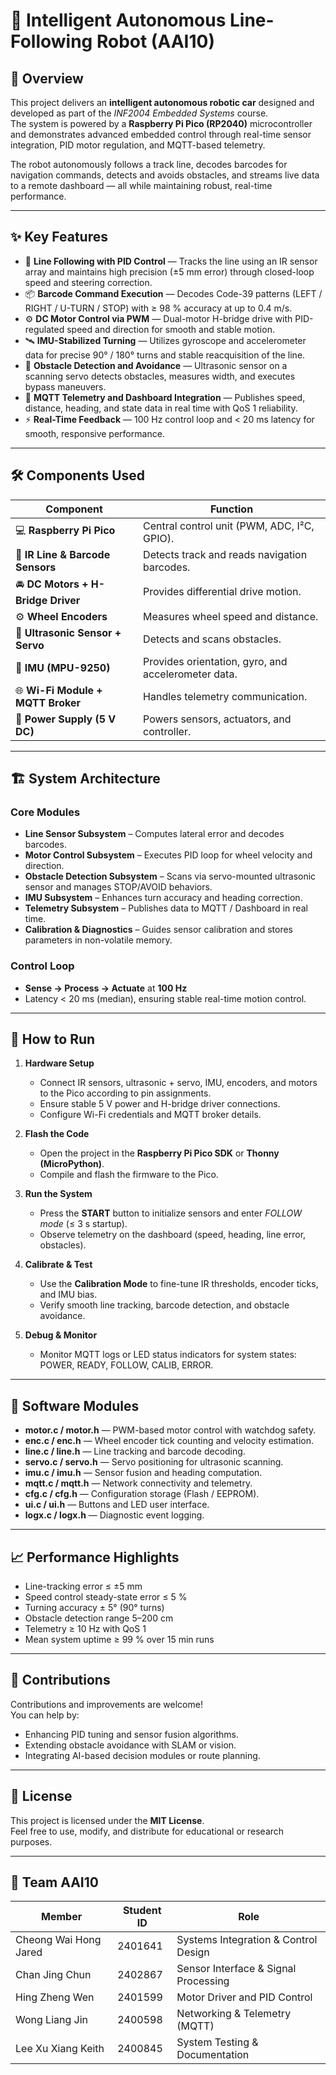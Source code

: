 # 🤖 Intelligent Autonomous Line-Following Robot (AAI10)

## 🌟 Overview
This project delivers an **intelligent autonomous robotic car** designed and developed as part of the *INF2004 Embedded Systems* course.  
The system is powered by a **Raspberry Pi Pico (RP2040)** microcontroller and demonstrates advanced embedded control through real-time sensor integration, PID motor regulation, and MQTT-based telemetry.

The robot autonomously follows a track line, decodes barcodes for navigation commands, detects and avoids obstacles, and streams live data to a remote dashboard — all while maintaining robust, real-time performance.

---

## ✨ Key Features
- 🧭 **Line Following with PID Control** — Tracks the line using an IR sensor array and maintains high precision (±5 mm error) through closed-loop speed and steering correction.  
- 📦 **Barcode Command Execution** — Decodes Code-39 patterns (LEFT / RIGHT / U-TURN / STOP) with ≥ 98 % accuracy at up to 0.4 m/s.  
- ⚙️ **DC Motor Control via PWM** — Dual-motor H-bridge drive with PID-regulated speed and direction for smooth and stable motion.  
- 🛰️ **IMU-Stabilized Turning** — Utilizes gyroscope and accelerometer data for precise 90° / 180° turns and stable reacquisition of the line.  
- 🛑 **Obstacle Detection and Avoidance** — Ultrasonic sensor on a scanning servo detects obstacles, measures width, and executes bypass maneuvers.  
- 📡 **MQTT Telemetry and Dashboard Integration** — Publishes speed, distance, heading, and state data in real time with QoS 1 reliability.  
- ⚡ **Real-Time Feedback** — 100 Hz control loop and < 20 ms latency for smooth, responsive performance.  

---

## 🛠️ Components Used
| Component | Function |
|------------|-----------|
| 💻 **Raspberry Pi Pico** | Central control unit (PWM, ADC, I²C, GPIO). |
| 🔦 **IR Line & Barcode Sensors** | Detects track and reads navigation barcodes. |
| 🚘 **DC Motors + H-Bridge Driver** | Provides differential drive motion. |
| ⚙️ **Wheel Encoders** | Measures wheel speed and distance. |
| 📡 **Ultrasonic Sensor + Servo** | Detects and scans obstacles. |
| 🧭 **IMU (MPU-9250)** | Provides orientation, gyro, and accelerometer data. |
| 🌐 **Wi-Fi Module + MQTT Broker** | Handles telemetry communication. |
| 🔋 **Power Supply (5 V DC)** | Powers sensors, actuators, and controller. |

---

## 🏗️ System Architecture
### Core Modules
- **Line Sensor Subsystem** – Computes lateral error and decodes barcodes.  
- **Motor Control Subsystem** – Executes PID loop for wheel velocity and direction.  
- **Obstacle Detection Subsystem** – Scans via servo-mounted ultrasonic sensor and manages STOP/AVOID behaviors.  
- **IMU Subsystem** – Enhances turn accuracy and heading correction.  
- **Telemetry Subsystem** – Publishes data to MQTT / Dashboard in real time.  
- **Calibration & Diagnostics** – Guides sensor calibration and stores parameters in non-volatile memory.

### Control Loop
- **Sense → Process → Actuate** at **100 Hz**  
- Latency < 20 ms (median), ensuring stable real-time motion control.

---

## 🚀 How to Run
1. **Hardware Setup**
   - Connect IR sensors, ultrasonic + servo, IMU, encoders, and motors to the Pico according to pin assignments.
   - Ensure stable 5 V power and H-bridge driver connections.
   - Configure Wi-Fi credentials and MQTT broker details.

2. **Flash the Code**
   - Open the project in the **Raspberry Pi Pico SDK** or **Thonny (MicroPython)**.  
   - Compile and flash the firmware to the Pico.

3. **Run the System**
   - Press the **START** button to initialize sensors and enter *FOLLOW mode* (≤ 3 s startup).  
   - Observe telemetry on the dashboard (speed, heading, line error, obstacles).

4. **Calibrate & Test**
   - Use the **Calibration Mode** to fine-tune IR thresholds, encoder ticks, and IMU bias.  
   - Verify smooth line tracking, barcode detection, and obstacle avoidance.

5. **Debug & Monitor**
   - Monitor MQTT logs or LED status indicators for system states: POWER, READY, FOLLOW, CALIB, ERROR.

---

## 🧩 Software Modules
- **motor.c / motor.h** — PWM-based motor control with watchdog safety.  
- **enc.c / enc.h** — Wheel encoder tick counting and velocity estimation.  
- **line.c / line.h** — Line tracking and barcode decoding.  
- **servo.c / servo.h** — Servo positioning for ultrasonic scanning.  
- **imu.c / imu.h** — Sensor fusion and heading computation.  
- **mqtt.c / mqtt.h** — Network connectivity and telemetry.  
- **cfg.c / cfg.h** — Configuration storage (Flash / EEPROM).  
- **ui.c / ui.h** — Buttons and LED user interface.  
- **logx.c / logx.h** — Diagnostic event logging.

---

## 📈 Performance Highlights
- Line-tracking error ≤ ±5 mm  
- Speed control steady-state error ≤ 5 %  
- Turning accuracy ± 5° (90° turns)  
- Obstacle detection range 5–200 cm  
- Telemetry ≥ 10 Hz with QoS 1  
- Mean system uptime ≥ 99 % over 15 min runs  

---

## 🤝 Contributions
Contributions and improvements are welcome!  
You can help by:
- Enhancing PID tuning and sensor fusion algorithms.  
- Extending obstacle avoidance with SLAM or vision.  
- Integrating AI-based decision modules or route planning.  

---

## 📜 License
This project is licensed under the **MIT License**.  
Feel free to use, modify, and distribute for educational or research purposes.

---

## 🧠 Team AAI10
| Member | Student ID | Role |
|---------|-------------|------|
| Cheong Wai Hong Jared | 2401641 | Systems Integration & Control Design |
| Chan Jing Chun | 2402867 | Sensor Interface & Signal Processing |
| Hing Zheng Wen | 2401599 | Motor Driver and PID Control |
| Wong Liang Jin | 2400598 | Networking & Telemetry (MQTT) |
| Lee Xu Xiang Keith | 2400845 | System Testing & Documentation |
